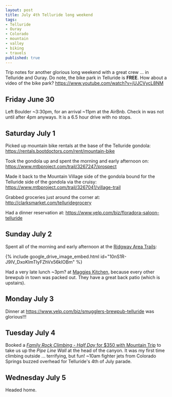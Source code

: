 ```yaml
---
layout: post
title: July 4th Telluride long weekend
tags:
- Telluride
- Ouray
- Colorado
- mountain
- valley
- biking
- travels
published: true
---
```

Trip notes for another glorious long weekend with a great crew ... in Telluride and Ouray.
Do note, the bike park in Telluride is __FREE__. How about a video of the bike park? <https://www.youtube.com/watch?v=jUJCVycL8NM>

## Friday June 30
Left Boulder ~3:30pm, for an arrival ~11pm at the AirBnb.
Check in was not until after 4pm anyways.
It is a 6.5 hour drive with no stops.

## Saturday July 1
Picked up mountain bike rentals at the base of the Telluride gondola: <https://rentals.bootdoctors.com/rent/mountain-bike>

Took the gondola up and spent the morning and early afternoon on: <https://www.mtbproject.com/trail/3267247/prospect>

Made it back to the Mountain Village side of the gondola bound for the Telluride side of the gondola via the cruisy: <https://www.mtbproject.com/trail/3267041/village-trail>

Grabbed groceries just around the corner at: <http://clarksmarket.com/telluridegrocery>

Had a dinner reservation at: <https://www.yelp.com/biz/floradora-saloon-telluride>

## Sunday July 2
Spent all of the morning and early afternoon at the [Ridgway Area Trails](http://ridgwaytrails.com/trails/):

{% include google_drive_image_embed.html id="10nS1R-J9IV_DxoKImTIyFZhVx56kIOBm" %}

Had a very late lunch ~3pm? at [Maggies Kitchen](https://goo.gl/maps/fcTWquZUwEH2), because every other brewpub in town was packed out.
They have a great back patio (which is upstairs).

## Monday July 3
Dinner at <https://www.yelp.com/biz/smugglers-brewpub-telluride> was glorious!!!

## Tuesday July 4
Booked a [_Family Rock Climbing - Half Day_ for $350 with Mountain Trip](https://mountaintrip.com/local-telluride-mountain-guides/telluride-rock-climbing/) to take us up the _Pipe Line Wall_ at the head of the canyon.
It was my first time climbing outside ... terrifying, but fun!
~10am fighter jets from Colorado Springs buzzed overhead for Telluride's 4th of July parade.

## Wednesday July 5
Headed home.

